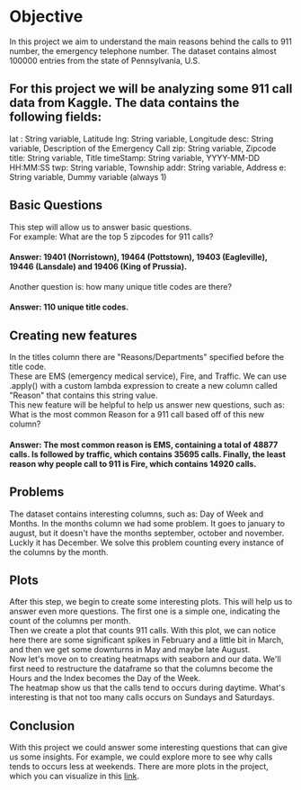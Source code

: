 # Objective

In this project we aim to understand the main reasons behind the calls to 911 number, the emergency telephone number. The dataset contains almost 100000 entries from the state of Pennsylvania, U.S.

## For this project we will be analyzing some 911 call data from Kaggle. The data contains the following fields:

lat : String variable, Latitude
lng: String variable, Longitude
desc: String variable, Description of the Emergency Call
zip: String variable, Zipcode
title: String variable, Title
timeStamp: String variable, YYYY-MM-DD HH:MM:SS
twp: String variable, Township
addr: String variable, Address
e: String variable, Dummy variable (always 1)

## Basic Questions

This step will allow us to answer basic questions.<br>
For example: What are the top 5 zipcodes for 911 calls?<br>
#### Answer: 19401 (Norristown), 19464 (Pottstown), 19403 (Eagleville), 19446 (Lansdale) and 19406 (King of Prussia).

Another question is: how many unique title codes are there?<br>
#### Answer: 110 unique title codes.

## Creating new features
In the titles column there are "Reasons/Departments" specified before the title code. <br>
These are EMS (emergency medical service), Fire, and Traffic. We can use .apply() with a custom lambda expression to create a new column called "Reason" that contains this string value.<br>
This new feature will be helpful to help us answer new questions, such as: <br>
What is the most common Reason for a 911 call based off of this new column? <br>
#### Answer: The most common reason is EMS, containing a total of 48877 calls. Is followed by traffic, which contains 35695 calls. Finally, the least reason why people call to 911 is Fire, which contains 14920 calls.

## Problems
The dataset contains interesting columns, such as: Day of Week and Months. In the months column we had some problem. It goes to january to august, but it doesn't have the months september, october and november.
Luckly it has December. We solve this problem counting every instance of the columns by the month. 

## Plots
After this step, we begin to create some interesting plots. This will help us to answer even more questions. The first one is a simple one, indicating the count of the columns per month. <br>
Then we create a plot that counts 911 calls. With this plot, we can notice here there are some significant spikes in February and a little bit in March, and then we get some downturns in May and maybe late August.<br>
Now let's move on to creating heatmaps with seaborn and our data. We'll first need to restructure the dataframe so that the columns become the Hours and the Index becomes the Day of the Week.<br>
The heatmap show us that the calls tend to occurs during daytime. What's interesting is that not too many calls occurs on Sundays and Saturdays.

## Conclusion
With this project we could answer some interesting questions that can give us some insights. For example, we could explore more to see why calls tends to occurs less at weekends.
There are more plots in the project, which you can visualize in this [link](https://github.com/vilimons/Analysis/blob/main/911-Calls/911-Calls.ipynb).

